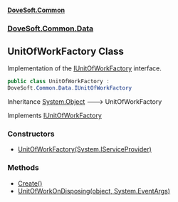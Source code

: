 #### [DoveSoft.Common](./index.md 'index')
### [DoveSoft.Common.Data](./DoveSoft-Common-Data.md 'DoveSoft.Common.Data')
## UnitOfWorkFactory Class
Implementation of the [IUnitOfWorkFactory](./DoveSoft-Common-Data-IUnitOfWorkFactory.md 'DoveSoft.Common.Data.IUnitOfWorkFactory') interface.  
```csharp
public class UnitOfWorkFactory :
DoveSoft.Common.Data.IUnitOfWorkFactory
```
Inheritance [System.Object](https://docs.microsoft.com/en-us/dotnet/api/System.Object 'System.Object') &#129106; UnitOfWorkFactory  

Implements [IUnitOfWorkFactory](./DoveSoft-Common-Data-IUnitOfWorkFactory.md 'DoveSoft.Common.Data.IUnitOfWorkFactory')  
### Constructors
- [UnitOfWorkFactory(System.IServiceProvider)](./DoveSoft-Common-Data-UnitOfWorkFactory-UnitOfWorkFactory(System-IServiceProvider).md 'DoveSoft.Common.Data.UnitOfWorkFactory.UnitOfWorkFactory(System.IServiceProvider)')
### Methods
- [Create()](./DoveSoft-Common-Data-UnitOfWorkFactory-Create().md 'DoveSoft.Common.Data.UnitOfWorkFactory.Create()')
- [UnitOfWorkOnDisposing(object, System.EventArgs)](./DoveSoft-Common-Data-UnitOfWorkFactory-UnitOfWorkOnDisposing(object_System-EventArgs).md 'DoveSoft.Common.Data.UnitOfWorkFactory.UnitOfWorkOnDisposing(object, System.EventArgs)')
